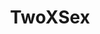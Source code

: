 ---
title: TwoXSex
crosslinks:
- sex
- languages
- Kinesiology
- nickelodeon
- sexover30
- Incels
- vaginismus
- GirlsHumpingThings
- freeuse
---